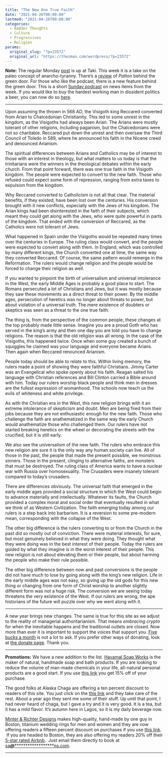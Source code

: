 ```yaml
---
title: "The New One True Faith"
date: "2021-04-26T00:00:00"
lastmod: "2021-04-26T00:00:00"
categories:
  - Badder Thoughts
  - Culture
  - Progressives
  - Religion
params:
  original_slug: "?p=23572"
  original_url: "https://thezman.com/wordpress/?p=23572"
---
```


**Note:** The regular Monday
<a href="https://www.takimag.com/article/tyrannical-anarchy/"
rel="noopener" target="_blank">post</a> is up at Taki. This week it is a
take on the paleo concept of anarcho-tyranny. There’s a
<a href="https://www.subscribestar.com/posts/324004" rel="noopener"
target="_blank">review</a> of *Patton* behind the green door. For those
who like the podcast, there is a new feature behind the green door. This
is a short
<a href="https://www.subscribestar.com/posts/321112" rel="noopener"
target="_blank">Sunday podcast</a> on news items from the week. If you
would like to buy the hardest working man in dissident politics a beer,
you can now do so
<a href="https://www.buymeacoffee.com/mujolulu" rel="noopener"
target="_blank">here</a>.

------------------------------------------------------------------------

Upon assuming the thrown in 568 AD, the Visigoth king Reccared converted
from Arian to Chalcedonian Christianity. This led to some unrest in the
kingdom, as the Visigoths had always been Arian. The Arians were mostly
tolerant of other religions, including paganism, but the Chalcedonians
were not so charitable. Reccared put down the unrest and then oversaw
the Third Council of Toledo in 589, where he announced his faith in the
Nicene creed and denounced Arianism.

The spiritual differences between Arians and Catholics may be of
interest to those with an interest in theology, but what matters to us
today is that the trinitarians were the winners in the theological
debates within the early church. From that point forward, there was one
true faith in the Visigoth kingdom. The people were expected to convert
to the new faith. Those who refused could expect some form of
repression, ranging from extra taxes to expulsion from the kingdom.

Why Reccared converted to Catholicism is not all that clear. The
material benefits, if they existed, have been lost over the centuries.
His conversion brought with it new conflicts, especially with the Jews
of his kingdom. The Arian kings had been disinterested in the faith of
their subjects, which meant they could get along with the Jews, who were
quite powerful in parts of the kingdom. That ended with the conversion
of Reccared, as the Catholics were not tolerant of Jews.

What happened in Spain under the Visigoths would be repeated many times
over the centuries in Europe. The ruling class would convert, and the
people were expected to convert along with them. In England, which was
controlled by many different kings, the Church converted one at time,
the same way they converted Reccared. Of course, the same pattern would
remerge in the Reformation. The rulers would change religion and the
people would be forced to change their religion as well.

If you wanted to pinpoint the birth of universalism and universal
intolerance in the West, the early Middle Ages is probably a good place
to start. The Romans persecuted a lot of Christians and Jews, but it was
mostly because they saw these movements as a direct threat to their
power. By the middle ages, persecution of heretics was no longer about
threats to power, but about violation of a universal truth. The mere
existence of doubters or skeptics was seen as a threat to the one true
faith.

The thing is, from the perspective of the common people, these changes
at the top probably made little sense. Imagine you are a proud Goth who
has served in the king’s army and then one day you are told you have to
change religions. The reason is that the old religion was all wrong. In
the case of the Visigoths, this happened twice. Once when some guy
created a bunch of squiggles he claimed was your language and everyone
became Arians. Then again when Reccared renounced Arianism.

People today should be able to relate to this. Within living memory, the
rulers made a point of showing they were faithful Christians. Jimmy
Carter was an Evangelical who spoke openly about his faith. Reagan
salted his language with Christian references and Bill Clinton carried a
Bible around with him. Today our rulers worship black people and think
men in dresses are the fullest expression of womanhood. The schools now
teach us the evils of whiteness and white privilege.

As with the Christian era in the West, this new religion brings with it
an extreme intolerance of skepticism and doubt. Men are being fired from
their jobs because they are not enthusiastic enough for the new faith.
Those who challenge the faith are anathematized in the same way the
early Church would anathematize those who challenged them. Our rulers
have not started breaking heretics on the wheel or decorating the
streets with the crucified, but it is still early.

We also see the universalism of the new faith. The rulers who embrace
this new religion are sure it is the only way any human society can
live. All of those in the past, the people that made the present
possible, we monstrous sinners. Those in the present, clinging to
alternative faiths, are monsters that must be destroyed. The ruling
class of America wants to have a nuclear war with Russia over
homosexuality. The Crusaders were insanely tolerant compared to today’s
crusaders.

There are differences obviously. The universal faith that emerged in the
early middle ages provided a social structure in which the West could
begin to advance materially and intellectually. Whatever its faults, the
Church provided a complex moral and social order that eventually
resulted in what we think of as Western Civilization. The faith emerging
today among our rulers is a step back into barbarism. It is a reversion
to some pre-modern mean, corresponding with the collapse of the West.

The other big difference is the rulers converting to or from the Church
in the past did so mostly out of conviction. There were material
interests, for sure, but most genuinely believed in what they were
doing. They thought what they were doing was in the best interest of
their people. Today the rulers are guided by what they imagine is in the
worst interest of their people. This new religion is not about elevating
them or their people, but about harming the people who make their rule
possible.

The other big difference between now and past conversions is the people
did not have much to lose by going along with the king’s new religion.
Life in the early middle ages was not easy, so giving up the old gods
for this new thing or changing from one form of Christ worship to
another slightly different form was not a huge risk. The conversion we
are seeing today threatens the very existence of the West. If our rulers
are wrong, the ape historians of the future will puzzle over why we went
along with it.

------------------------------------------------------------------------

A new year brings new changes. The same is true for this site as we
adjust to the reality of managerial authoritarianism. That means
*embracing crypto* for when the inevitable happens and the traditional
outlets are closed. Now more than ever it is important to support the
voices that support you.
<a href="https://www.subscribestar.com/the-z-blog"
rel="noopener noreferrer" target="_blank">Five bucks a month</a> is not
a lot to ask. If you prefer other ways of donating, look at
<a href="https://thezman.com/wordpress/?page_id=22713" rel="noopener"
target="_blank">the donate page</a>. Thank you.

------------------------------------------------------------------------

**Promotions:** We have a new addition to the list.
<a href="https://havamalsoapworks.com/" rel="noopener"
target="_blank">Havamal Soap Works</a> is the maker of natural, handmade
soap and bath products. If you are looking to reduce the volume of
man-made chemicals in your life, all-natural personal products are a
good start. If you use
<a href="https://havamalsoapworks.com/discount/ZMAN" rel="noopener"
target="_blank">this link</a> you get 15% off of your purchase.

The good folks at Alaska Chaga are offering a ten percent discount to
readers of this site. You just click on the
<a href="https://alaskachaga.us/discount/ZMAN" rel="noopener noreferrer"
target="_blank">this link</a> and they take care of the rest. About a
year ago they sent me some of their stuff. Up until that point, I had
never heard of chaga, but I gave a try and it is very good. It is a tea,
but it has a mild flavor. It’s autumn here in Lagos, so it is my daily
beverage now.

<a href="https://www.minterandrichterdesigns.com/"
rel="noreferrer nofollow noopener" target="_blank">Minter &amp; Richter
Designs</a> makes high-quality, hand-made by one guy in Boston, titanium
wedding rings for men and women and they are now offering readers a
fifteen percent discount on purchases if you use
<a href="https://www.minterandrichterdesigns.com/discount/ZMAN"
rel="noreferrer nofollow noopener" target="_blank">this link</a>. 
 <span class="highlight"><span class="colour"><span class="font"><span class="size">If
you are headed to Boston, they are also offering my readers 20% off
their <a
href="https://www.airbnb.com/users/7988017/listings?user_id=7988017&amp;s=3"
rel="noopener noreferrer" target="_blank">5-star rated Airbnb</a>.  Just
email them directly to book at
<a href="mailto:sa***@*********************ns.com"
data-original-string="RKlK4J6yRka8fSLFqHSauw==cb7g1wt0/S5ADmuAp44cArVUfiFZkBQlK863yfHuhW2Uod02YdP3a+GY8IzyEiEKO4U"><span
class="apbct-email-encoder"
data-original-string="ohmh1sMhalBQFgQLC31ZzA==cb7J0N4HJANc2bCJTdTprkKI2ZTxqVYw+2UFr8YKuhFZVAFjoEjxSvNTEXvaWk0Lz/j"
title="This contact has been encoded by Anti-Spam by CleanTalk. Click to decode. To finish the decoding make sure that JavaScript is enabled in your browser.">sa<span
class="apbct-blur">***</span>@<span
class="apbct-blur">*********************</span>ns.com</span></a>.</span></span></span></span>

------------------------------------------------------------------------
